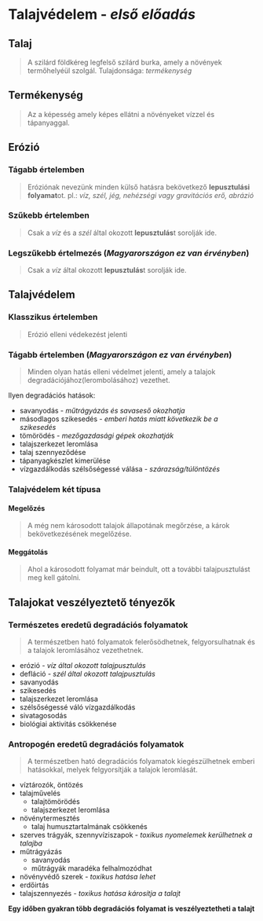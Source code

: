 # **Talajvédelem** - *első előadás*

## Talaj
> A szilárd földkéreg legfelső szilárd burka, amely a növények termőhelyéül szolgál. Tulajdonsága: *termékenység*

## Termékenység
> Az a képesség amely képes ellátni a növényeket vízzel és tápanyaggal.

## Erózió
### Tágabb értelemben
> Eróziónak nevezünk minden külső hatásra bekövetkező **lepusztulási folyamat**ot. pl.: *víz, szél, jég, nehézségi vagy gravitációs erő, abrázió*

### Szűkebb értelemben
> Csak a *víz* és a *szél* által okozott **lepusztulás**t sorolják ide.

### Legszűkebb értelmezés (*Magyarországon ez van érvényben*)
> Csak a *víz* által okozott **lepusztulás**t sorolják ide.

## Talajvédelem
### Klasszikus értelemben
> Erózió elleni védekezést jelenti

### Tágabb értelemben (*Magyarországon ez van érvényben*)
> Minden olyan hatás elleni védelmet jelenti, amely a talajok   degradációjához(lerombolásához) vezethet.

Ilyen degradációs hatások:
* savanyodás - *műtrágyázás és savaseső okozhatja*
* másodlagos szikesedés - *emberi hatás miatt következik be a szikesedés*
* tömörödés - *mezőgazdasági gépek okozhatják*
* talajszerkezet leromlása
* talaj szennyeződése
* tápanyagkészlet kimerülése
* vízgazdálkodás szélsőségessé válása - *szárazság/túlöntözés*

### Talajvédelem két típusa
#### Megelőzés
> A még nem károsodott talajok állapotának megőrzése, a károk bekövetkezésének megelőzése.

#### Meggátolás
> Ahol a károsodott folyamat már beindult, ott a további talajpusztulást meg kell gátolni.

## Talajokat veszélyeztető tényezők
### Természetes eredetű degradációs folyamatok
> A természetben ható folyamatok felerősödhetnek, felgyorsulhatnak és a talajok leromlásához vezethetnek.

* erózió - *víz által okozott talajpusztulás*
* defláció - *szél által okozott talajpusztulás*
* savanyodás
* szikesedés
* talajszerkezet leromlása
* szélsőségessé váló vízgazdálkodás
* sivatagosodás
* biológiai aktivitás csökkenése

### Antropogén eredetű degradációs folyamatok
> A természetben ható degradációs folyamatok kiegészülhetnek emberi hatásokkal, melyek felgyorsítják a talajok leromlását.

* víztározók, öntözés
* talajművelés
  * talajtömörödés
  * talajszerkezet leromlása
* növénytermesztés
  * talaj humusztartalmának csökkenés
* szerves trágyák, szennyvíziszapok - *toxikus nyomelemek kerülhetnek a talajba*
* műtrágyázás
  * savanyodás
  * műtrágyák maradéka felhalmozódhat
* növényvédő szerek - *toxikus hatása lehet*
* erdőirtás
* talajszennyezés - *toxikus hatása károsítja a talajt*

**Egy időben gyakran több degradációs folyamat is veszélyeztetheti a talajt**